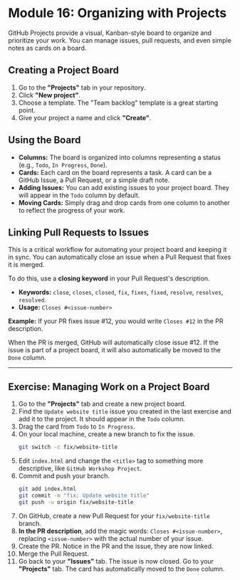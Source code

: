 # Module 16: Organizing with Projects

GitHub Projects provide a visual, Kanban-style board to organize and prioritize your work. You can manage issues, pull requests, and even simple notes as cards on a board.

## Creating a Project Board

1.  Go to the **"Projects"** tab in your repository.
2.  Click **"New project"**.
3.  Choose a template. The "Team backlog" template is a great starting point.
4.  Give your project a name and click **"Create"**.

## Using the Board

- **Columns:** The board is organized into columns representing a status (e.g., `Todo`, `In Progress`, `Done`).
- **Cards:** Each card on the board represents a task. A card can be a GitHub Issue, a Pull Request, or a simple draft note.
- **Adding Issues:** You can add existing issues to your project board. They will appear in the `Todo` column by default.
- **Moving Cards:** Simply drag and drop cards from one column to another to reflect the progress of your work.

## Linking Pull Requests to Issues

This is a critical workflow for automating your project board and keeping it in sync. You can automatically close an issue when a Pull Request that fixes it is merged.

To do this, use a **closing keyword** in your Pull Request's description.

- **Keywords:** `close`, `closes`, `closed`, `fix`, `fixes`, `fixed`, `resolve`, `resolves`, `resolved`.
- **Usage:** `Closes #<issue-number>`

**Example:** If your PR fixes issue #12, you would write `Closes #12` in the PR description.

When the PR is merged, GitHub will automatically close issue #12. If the issue is part of a project board, it will also automatically be moved to the `Done` column.

---

## Exercise: Managing Work on a Project Board

1.  Go to the **"Projects"** tab and create a new project board.
2.  Find the `Update website title` issue you created in the last exercise and add it to the project. It should appear in the `Todo` column.
3.  Drag the card from `Todo` to `In Progress`.
4.  On your local machine, create a new branch to fix the issue.
    ```bash
    git switch -c fix/website-title
    ```
5.  Edit `index.html` and change the `<title>` tag to something more descriptive, like `GitHub Workshop Project`.
6.  Commit and push your branch.
    ```bash
    git add index.html
    git commit -m "fix: Update website title"
    git push -u origin fix/website-title
    ```
7.  On GitHub, create a new Pull Request for your `fix/website-title` branch.
8.  **In the PR description**, add the magic words: `Closes #<issue-number>`, replacing `<issue-number>` with the actual number of your issue.
9.  Create the PR. Notice in the PR and the issue, they are now linked.
10. Merge the Pull Request.
11. Go back to your **"Issues"** tab. The issue is now closed. Go to your **"Projects"** tab. The card has automatically moved to the `Done` column.
